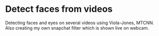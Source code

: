 # Detect faces from videos
Detecting faces and eyes on several videos using Viola-Jones, MTCNN. Also creating my own snapchat filter which is shown live on webcam.
